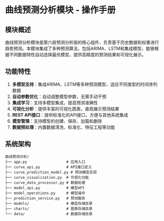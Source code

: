 # 曲线预测分析模块 - 操作手册

## 模块概述

曲线预测分析模块是第六层预测分析层的核心组件，负责基于历史数据和权重进行趋势预测。本模块集成了多种预测算法，包括ARIMA、LSTM和集成模型，能够根据不同数据特性自动选择最优模型，提供高精度的预测结果和可视化展示。

## 功能特性

1. **多模型支持**：集成ARIMA、LSTM等多种预测模型，适应不同类型的时间序列数据
2. **自动参数优化**：自动调整模型参数，无需手动干预
3. **集成学习**：支持多模型集成，提高预测准确性
4. **可视化分析**：提供丰富的可视化图表，直观展示预测结果
5. **REST API接口**：提供标准化的API接口，方便与其他系统集成
6. **模型管理**：支持模型的创建、保存、加载和删除
7. **数据预处理**：内置数据清洗、标准化、特征工程等功能

## 系统架构

```
曲线预测分析/
├── app.py                  # 应用入口
├── curve_api.py            # API接口定义
├── curve_prediction_model.py # 预测模型实现
├── curve_visualization.py  # 可视化功能
├── curve_data_processor.py # 数据处理
├── model_api.py            # 模型API
├── model_operations.py     # 模型操作
├── prediction_service.py   # 预测服务
├── models/                 # 模型存储目录
├── charts/                 # 图表存储目录
└── data/                   # 数据存储目录